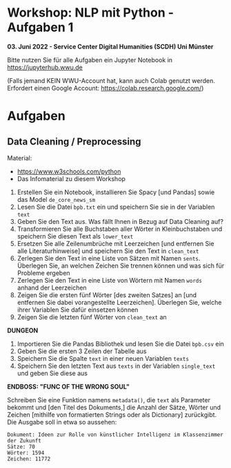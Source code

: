 # Workshop: NLP mit Python - Aufgaben 1

**03. Juni 2022 - Service Center Digital Humanities (SCDH) Uni Münster**

Bitte nutzen Sie für alle Aufgaben ein Jupyter Notebook in 
https://jupyterhub.wwu.de  

(Falls jemand KEIN WWU-Account hat, kann auch Colab genutzt werden.
Erfordert einen Google Account: https://colab.research.google.com/)

# Aufgaben

## Data Cleaning / Preprocessing

Material:
* https://www.w3schools.com/python
* Das Infomaterial zu diesem Workshop

1. Erstellen Sie ein Notebook, installieren Sie Spacy [und Pandas] sowie das Model `de_core_news_sm`
2. Lesen Sie die Datei `bpb.txt` ein und speichern Sie sie in der Variablen `text`
3. Geben Sie den Text aus. Was fällt Ihnen in Bezug auf Data Cleaning auf?
4. Transformieren Sie alle Buchstaben aller Wörter in Kleinbuchstaben und speichern Sie diesen Text als `lower_text`
5. Ersetzen Sie alle Zeilenumbrüche mit Leerzeichen [und entfernen Sie alle Literaturhinweise] und speichern Sie den Text in `clean_text`
6. Zerlegen Sie den Text in eine Liste von Sätzen mit Namen `sents`. Überlegen Sie, an welchen Zeichen Sie trennen können und was sich für Probleme ergeben
7. Zerlegen Sie den Text in eine Liste von Wörtern mit Namen `words` anhand der Leerzeichen
8. Zeigen Sie die ersten fünf Wörter [des zweiten Satzes] an [und entfernen Sie dabei vorangestellte Leerzeichen]. Überlegen Sie, welche ihrer Variablen Sie dafür einsetzen können
9. Zeigen Sie die letzten fünf Wörter von `clean_text` an

**DUNGEON**

1. Importieren Sie die Pandas Bibliothek und lesen Sie die Datei `bpb.csv` ein
2. Geben Sie die ersten 3 Zeilen der Tabelle aus
3. Speichern Sie die Spalte `text` in einer neuen Variablen `texts`
4. Speichern Sie den letzten Text aus `texts` in der Variablen `single_text` und geben Sie diese aus

**ENDBOSS: "FUNC OF THE WRONG SOUL"**

Schreiben Sie eine Funktion namens `metadata()`, die `text` als Parameter bekommt und [den Titel des Dokuments,] die Anzahl der Sätze, Wörter und Zeichen [mithilfe von formatierten Strings oder als Dictionary] zurückgibt. Die Ausgabe soll in etwa so aussehen:
```
Dokument: Ideen zur Rolle von künstlicher Intelligenz im Klassenzimmer der Zukunft
Sätze: 70
Wörter: 1594
Zeichen: 11772
```
<div style="height: 100vh"></div>

# Tipps

## Aufgabe 1 - Tipp 1

Das Installieren ist ein Prozess außerhalb des Notebooks, daher muss ein `!` vorangestellt werden. Zum Einsatz kommt der Python Package Manager `pip`. 

[nach oben](#Data-Cleaning--Preprocessing)
<div style="height: 100vh"></div>

## Aufgabe 1 - Tipp 2

Pakete lassen sich installieren mit `!pip install <name>`.  
Spacy Models hingegen mit `!python -m spacy download <name>`.

[nach oben](#Data-Cleaning--Preprocessing)
<div style="height: 100vh"></div>

## Aufgabe 2 - Tipp 1

Hier kommt der sog. `Context Manager` zum Einsatz, der mit `with open` beginnt. Im darunter folgenden Funktionsblock muss die Methode `read()` aufgerufen werden.

[nach oben](#Data-Cleaning--Preprocessing)
<div style="height: 100vh"></div>

## Aufgabe 2 - Tipp 2

Allgemein sieht der Code so aus:  
```python=
with open('some_text.txt', 'r') as file:
   my_text = file.read()
```     

[nach oben](#Data-Cleaning--Preprocessing)
<div style="height: 100vh"></div>

## Aufgabe 3 - Tipp 1

Ist der Text so lesbar? Oder anders: Könnte man ihn so in einem Medium veröffentlichen?

[nach oben](#Data-Cleaning--Preprocessing)
<div style="height: 100vh"></div>

## Aufgabe 4 - Tipp 1

Für diese Aufgabe nutzen sie die Methode `lower()`, die auf den String angewandt wird.

[nach oben](#Data-Cleaning--Preprocessing)
<div style="height: 100vh"></div>

## Aufgabe 5 - Tipp 1

Ersetzungen lassen sich in Python sehr schnell mit `replace()` lösen. Nicht vergessen: Das Ergebnis wieder einer Variablen zuweisen!  

[nach oben](#Data-Cleaning--Preprocessing)
<div style="height: 100vh"></div>

## Aufgabe 5 - Tipp 2

Zeilenumbrüche sind nicht-sichtbare Steuerzeichen und können mit`\n` gefunden werden.

[nach oben](#Data-Cleaning--Preprocessing)
<div style="height: 100vh"></div>

## Aufgabe 5 - Tipp 3

Für den erweiterten Teil: Die Literaturhinweise bestehen aus einem Muster, nämlich eine Zahl in Klammern. Solche Muster lassen sich mit regulären Ausdrücken abfragen. Im Infomaterial finden Sie die Rubrik "Reguläre Ausdrücke".

[nach oben](#Data-Cleaning--Preprocessing)
<div style="height: 100vh"></div>

## Aufgabe 5 - Tipp 4

Für den erweiterten Teil: Wenn man `import re` in seinem Skript hat, wurde ein Objekt namens `re` importiert. Dieses Objekt hat eine Methode zum Ersetzen, die allerdings nicht `replace()` sondern `sub()` heißt.  

Im Gegensatz zu regulären Strings z.B. `'ein_string'` in Python sind reguläre Ausdrücke oft mit einem "r" vorangestellt, etwa: `r'^\s*'`.

[nach oben](#Data-Cleaning--Preprocessing)
<div style="height: 100vh"></div>

## Aufgabe 6 - Tipp 1

Um Strings an bestimmten Zeichen zu zerlegen, wird die Funktion `split()` eingesetzt. Als Parameter übergeben Sie die Zeichen, die als "Schnitt" fungieren sollen. 

[nach oben](#Data-Cleaning--Preprocessing)
<div style="height: 100vh"></div>

## Aufgabe 6 - Tipp 2

Übergibt man`split()` kein Zeichen als Parameter, wird standardmäßig das Leerzeichen benutzt.

[nach oben](#Data-Cleaning--Preprocessing)
<div style="height: 100vh"></div>

## Aufgabe 7 - Tipp 1

Auch hier kann`split()` eingesetzt werden, allerdings mit einem anderen Parameter. Vergessen sie nicht, eine neue Variable für das Ergebnis anzulegen.

[nach oben](#Data-Cleaning--Preprocessing)
<div style="height: 100vh"></div>

## Aufgabe 8 - Tipp 1

Sie können hier auf ihre Liste von Wörtern in `words` zurückgreifen.   

Für den erweiterten Teil: Nutzen Sie dafür ihre Liste von Sätzen.  

Um nur einen Teil der Liste zurückzugeben, nutzen Sie die Slice Funktionen von Python.

[nach oben](#Data-Cleaning--Preprocessing)
<div style="height: 100vh"></div>

## Aufgabe 8 - Tipp 2

`my_list[i:j]` gibt das i-te bis j-te Element der Liste zurück.

Für den erweiterten Teil: Überlegen Sie, wie Sie an das zweite Element in `sents` gelangen und wie sie dieses Element wieder in Wörter zerlegen können.  

[nach oben](#Data-Cleaning--Preprocessing)
<div style="height: 100vh"></div>

## Aufgabe 8 - Tipp 3

Um ein Zeichen am Anfang und Ende eines Strings zu entfernen, nutzen Sie die `strip()` Funktion. Ohne Angabe von Parametern entfernt die Funktion Leerzeichen.

[nach oben](#Data-Cleaning--Preprocessing)
<div style="height: 100vh"></div>

## Aufgabe 9 - Tipp 1

Nutzen Sie hier die Slice Funktionalität von Listen.

[nach oben](#Data-Cleaning--Preprocessing)
<div style="height: 100vh"></div>

## Aufgabe 9 - Tipp 2

Überlegen Sie, wie man die letzten Elemente einer Liste in der Slice Notation auswählt.

[nach oben](#Data-Cleaning--Preprocessing)
<div style="height: 100vh"></div>

## Endboss "Func" - Tipps

Nutzen Sie zum Ersetzen `replace()` und zum Trennen `split()`. Sie können diese Methoden auch hintereinander hängen.  
Längen von Listen ermitteln Sie mit `len(my_list)`.

Für die erweiterte Version: Um den ersten Satz zu ermitteln können Sie z.B. `re.search()` benutzen. Denken Sie daran, dass Sie dann ein Matcher-Objekt zurück bekommen und noch keinen String.

Formatierte Strings können Variablen enthalten und sehen folgendermaßen aus:
        
    f'Hi {name}' # Fügt den Inhalt von 'name' in den String ein
        
        
[nach oben](#Data-Cleaning--Preprocessing)
<div style="height: 100vh"></div>
